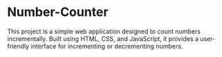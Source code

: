# Number-Counter
This project is a simple web application designed to count numbers incrementally. Built using HTML, CSS, and JavaScript, it provides a user-friendly interface for incrementing or decrementing numbers.
